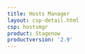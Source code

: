 ```yaml
---
title: Hosts Manager
layout: csp-detail.html
csp: hostsmgr
product: Stagenow
productversion: '2.9'
---
```








